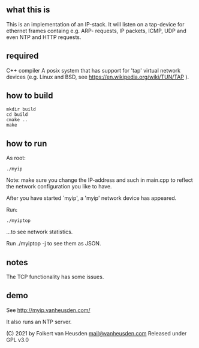 what this is
------------

This is an implementation of an IP-stack.
It will listen on a tap-device for ethernet frames containg e.g. ARP-
requests, IP packets, ICMP, UDP and even NTP and HTTP requests.


required
--------

C++ compiler
A posix system that has support for 'tap' virtual network devices (e.g.
Linux and BSD, see https://en.wikipedia.org/wiki/TUN/TAP ).


how to build
------------

	mkdir build
	cd build
	cmake ..
	make


how to run
----------

As root:

	./myip

Note: make sure you change the IP-address and such in main.cpp to reflect
the network configuration you like to have.

After you have started `myip', a 'myip' network device has appeared.

Run:

	./myiptop

...to see network statistics.

Run ./myiptop -j to see them as JSON.


notes
-----

The TCP functionality has some issues.


demo
----

See http://myip.vanheusden.com/

It also runs an NTP server.


(C) 2021 by Folkert van Heusden <mail@vanheusden.com>
Released under GPL v3.0

